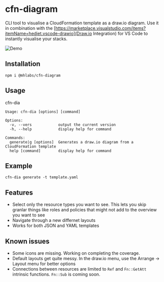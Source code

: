 # cfn-diagram

CLI tool to visualise a CloudFormation template as a draw.io diagram. Use it in combination with the [https://marketplace.visualstudio.com/items?itemName=hediet.vscode-drawio](Draw.io Integration) for VS Code to instantly visualise your stacks.

![Demo]()

## Installation
`npm i @mhlabs/cfn-diagram`

## Usage
cfn-dia
```
Usage: cfn-dia [options] [command]

Options:
  -v, --vers            output the current version
  -h, --help            display help for command

Commands:
  generate|g [options]  Generates a draw.io diagram from a CloudFormation template
  help [command]        display help for command
```

## Example 
```
cfn-dia generate -t template.yaml
```

## Features 
* Select only the resource types you want to see. This lets you skip granlar things like roles and policies that might not add to the overview you want to see
* Navigate through a new differnet layouts
* Works for both JSON and YAML templates

## Known issues
* Some icons are missing. Working on completing the coverage.
* Default layouts get quite messy. In the draw.io menu, use the Arrange -> Layout menu for better options
* Connections between resources are limited to `Ref` and `Fn::GetAtt` intrinsic functions. `Fn::Sub` is coming soon.